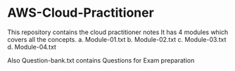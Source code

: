# AWS-Cloud-Practitioner

This repository contains the cloud practitioner notes
It has 4 modules which covers all the concepts.
a. Module-01.txt
b. Module-02.txt
c. Module-03.txt
d. Module-04.txt

Also Question-bank.txt contains Questions for Exam preparation
